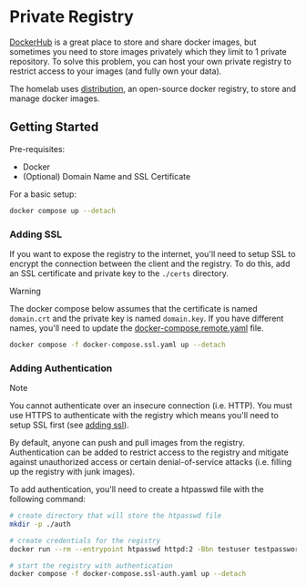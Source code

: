 # Private Registry

[DockerHub](https://hub.docker.com) is a great place to store and share docker images, but sometimes you need to store images privately which they limit to 1 private repository. To solve this problem, you can host your own private registry to restrict access to your images (and fully own your data).

The homelab uses [distribution](https://distribution.github.io/distribution/), an open-source docker registry, to store and manage docker images.

## Getting Started

Pre-requisites:

- Docker
- (Optional) Domain Name and SSL Certificate

For a basic setup:

```bash
docker compose up --detach
```

### Adding SSL

If you want to expose the registry to the internet, you'll need to setup SSL to encrypt the connection between the client and the registry. To do this, add an SSL certificate and private key to the `./certs` directory.

> [!WARNING]
> The docker compose below assumes that the certificate is named `domain.crt` and the private key is named `domain.key`. If you have different names, you'll need to update the [docker-compose.remote.yaml](./docker-compose.remote.yaml) file.

```bash
docker compose -f docker-compose.ssl.yaml up --detach
```

### Adding Authentication

> [!NOTE]
> You cannot authenticate over an insecure connection (i.e. HTTP). You must use
> HTTPS to authenticate with the registry which means you'll need to setup SSL first (see [adding ssl](#adding-ssl)).

By default, anyone can push and pull images from the registry. Authentication can be added to restrict access to the registry and mitigate against unauthorized access or certain denial-of-service attacks (i.e. filling up the registry with junk images).

To add authentication, you'll need to create a htpasswd file with the following command:

```bash
# create directory that will store the htpasswd file
mkdir -p ./auth

# create credentials for the registry
docker run --rm --entrypoint htpasswd httpd:2 -Bbn testuser testpassword > auth/htpasswd

# start the registry with authentication
docker compose -f docker-compose.ssl-auth.yaml up --detach
```
